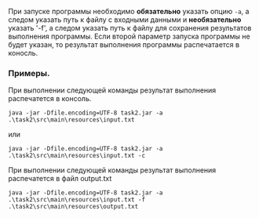 При запуске программы необходимо **обязательно** указать опцию `-a`, а следом указать
путь к файлу с входными данными и **необязательно** указать '-f', а следом указать
путь к файлу для сохранения результатов выполнения программы.
Если второй параметр запуска программы 
не будет указан, то результат выполнения программы 
распечатается в коносль.

### Примеры.

При выполнении следующей команды результат выполнения распечатется в консоль.
```
java -jar -Dfile.encoding=UTF-8 task2.jar -a .\task2\src\main\resources\input.txt 
```
или
```
java -jar -Dfile.encoding=UTF-8 task2.jar -a .\task2\src\main\resources\input.txt -c 
```
При выполнении следующей команды результат выполнения распечатется в файл output.txt
```
java -jar -Dfile.encoding=UTF-8 task2.jar -a .\task2\src\main\resources\input.txt -f .\task2\src\main\resources\output.txt  
```

